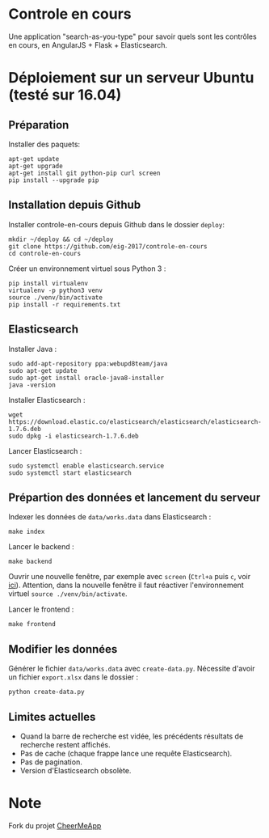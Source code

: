 # Controle en cours
Une application "search-as-you-type" pour savoir quels sont les contrôles en cours, en AngularJS + Flask + Elasticsearch.


# Déploiement sur un serveur Ubuntu (testé sur 16.04)

## Préparation
Installer des paquets:
```
apt-get update
apt-get upgrade
apt-get install git python-pip curl screen
pip install --upgrade pip
```

## Installation depuis Github
Installer controle-en-cours depuis Github dans le dossier `deploy`:
```
mkdir ~/deploy && cd ~/deploy
git clone https://github.com/eig-2017/controle-en-cours
cd controle-en-cours
```

Créer un environnement virtuel sous Python 3 :
```
pip install virtualenv
virtualenv -p python3 venv
source ./venv/bin/activate
pip install -r requirements.txt
```

## Elasticsearch
Installer Java :
```
sudo add-apt-repository ppa:webupd8team/java
sudo apt-get update
sudo apt-get install oracle-java8-installer
java -version
```

Installer Elasticsearch :
```
wget https://download.elastic.co/elasticsearch/elasticsearch/elasticsearch-1.7.6.deb
sudo dpkg -i elasticsearch-1.7.6.deb
```

Lancer Elasticsearch :
```
sudo systemctl enable elasticsearch.service
sudo systemctl start elasticsearch
```

## Prépartion des données et lancement du serveur
Indexer les données de `data/works.data` dans Elasticsearch :
```
make index
```

Lancer le backend :
```
make backend
```

Ouvrir une nouvelle fenêtre, par exemple avec `screen` (`Ctrl+a` puis `c`, voir [ici](https://www.digitalocean.com/community/tutorials/how-to-install-and-use-screen-on-an-ubuntu-cloud-server)). Attention, dans la nouvelle fenêtre il faut réactiver l'environnement virtuel `source ./venv/bin/activate`.

Lancer le frontend :
```
make frontend
```

## Modifier les données
Générer le fichier `data/works.data` avec `create-data.py`. Nécessite d'avoir un fichier `export.xlsx` dans le dossier :
```
python create-data.py
```


## Limites actuelles

- Quand la barre de recherche est vidée, les précédents résultats de recherche restent affichés.
- Pas de cache (chaque frappe lance une requête Elasticsearch).
- Pas de pagination.
- Version d'Elasticsearch obsolète.


# Note

Fork du projet [CheerMeApp](https://github.com/bonzanini/CheerMeApp-demo)
